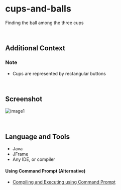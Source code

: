 # cups-and-balls

Finding the ball among the three cups

<br>

## Additional Context

### Note

- Cups are represented by rectangular buttons

<br>

## Screenshot

![image1](https://user-images.githubusercontent.com/84888155/127422005-8b96ed63-c0e5-4791-94e9-0ef5f4691490.PNG)

<br>

## Language and Tools

- Java
- JFrame
- Any IDE, or compiler

#### Using Command Prompt (Alternative)

- <a href="https://github.com/rynrsts/cups-and-balls/blob/main/command-prompt.md">Compiling and Executing using Command Prompt</a>
